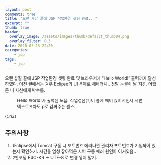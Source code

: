 ```yaml
---
layout: post
comments: true
title: "오랜 시간 끝에 JSP 작업환경 셋팅 완료..."
excerpt: ""
thumb: true
header:
  overlay_image: /assets/images/thumb/default_thumb04.png
  overlay_filter: 0.3
date: 2020-02-23 22:20
categories:
    - jsp
tags:
    - jsp
---
```

오랜 삽질 끝에 JSP 작업환경 셋팅 완료 및 브라우저에 &ldquo;Hello World!&rdquo; 출력까지 달성하였다. <a href="/2020/02/23/eclipse-layout" class="bu-link2">이전 글</a>에서는 겨우 Eclipse의 UI 문제로 헤매더니.. 정말 눈물이 날 지경. 어쨌든 나 자신에게 박수를.

<figure class="rsp-img type2 zoom auto-alt align--center">
  <img src="/assets/images/post/hello-jsp_img01.png" alt="">
  <figcaption>Hello World!가 출력된 모습. 직업정신(?)이 몸에 배어 있어서인지 저런 텍스트조차도 p로 감싸주는 센스..</figcaption>
</figure>

{:.h2}
## 주의사항
<div class="cont-box type1 mt--normal">
  <ol class="bu-list--num type2">
    <li><em class="num">1</em>Eclipse에서 Tomcat 구동 시 포트번호 에러나면 관리자 포트번호가 기입되어 있는지 확인하기. 시간을 엄청 잡아먹은 서버 구동 에러 원인이 이거였음..</li>
    <li><em class="num">2</em>인코딩 EUC-KR &rarr; UTF-8 로 변경 잊지 말기.</li>
  </ol>
</div>